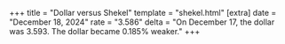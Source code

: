 +++
title = "Dollar versus Shekel"
template = "shekel.html"
[extra]
date = "December 18, 2024"
rate = "3.586"
delta = "On December 17, the dollar was 3.593. The dollar became 0.185% weaker."
+++
